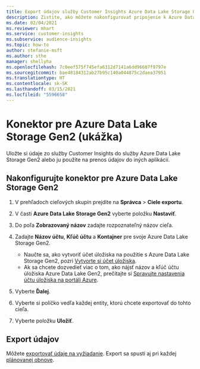 ```yaml
---
title: Export údajov služby Customer Insights Azure Data Lake Storage Gen2
description: Zistite, ako môžete nakonfigurovať pripojenie k Azure Data Lake Storage Gen2.
ms.date: 02/04/2021
ms.reviewer: mhart
ms.service: customer-insights
ms.subservice: audience-insights
ms.topic: how-to
author: stefanie-msft
ms.author: sthe
manager: shellyha
ms.openlocfilehash: 7c0eef575f745efa6312d7141a6dd96607f9797e
ms.sourcegitcommit: bae40184312ab27b95c140a044875c2daea37951
ms.translationtype: HT
ms.contentlocale: sk-SK
ms.lasthandoff: 03/15/2021
ms.locfileid: "5596658"
---
```

# <a name="connector-for-azure-data-lake-storage-gen2-preview"></a>Konektor pre Azure Data Lake Storage Gen2 (ukážka)

Uložte si údaje zo služby Customer Insights do služby Azure Data Lake Storage Gen2 alebo ju použite na prenos údajov do iných aplikácií.

## <a name="configure-the-connector-for-azure-data-lake-storage-gen2"></a>Nakonfigurujte konektor pre Azure Data Lake Storage Gen2

1. V prehľadoch cieľových skupín prejdite na **Správca** > **Ciele exportu**.

1. V časti **Azure Data Lake Storage Gen2** vyberte položku **Nastaviť**.

1. Do poľa **Zobrazovaný názov** zadajte rozpoznateľný názov cieľa.

1. Zadajte **Názov účtu**, **Kľúč účtu** a **Kontajner** pre svoje Azure Data Lake Storage Gen2.
    - Naučte sa, ako vytvoriť účet úložiska na použitie s Azure Data Lake Storage Gen2, pozri [Vytvorte si účet úložiska](/azure/storage/blobs/create-data-lake-storage-account). 
    - Ak sa chcete dozvedieť viac o tom, ako nájsť názov a kľúč účtu úložiska Azure Data Lake Gen2, prečítajte si [Spravujte nastavenia účtu úložiska na portáli Azure](/azure/storage/common/storage-account-manage).

1. Vyberte **Ďalej**.

1. Vyberte si políčko vedľa každej entity, ktorú chcete exportovať do tohto cieľa.

1. Vyberte položku **Uložiť**.

## <a name="export-the-data"></a>Export údajov

Môžete [exportovať údaje na vyžiadanie](export-destinations.md#export-data-on-demand). Export sa spustí aj pri každej [plánovanej obnove](system.md#schedule-tab).